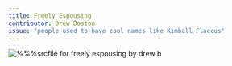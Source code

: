 ```yaml
---
title: Freely Espousing
contributor: Drew Boston
issue: "people used to have cool names like Kimball Flaccus"
---
```


![%%%srcfile for freely espousing by drew
b](/assets/images/drew.boston.jpg)
